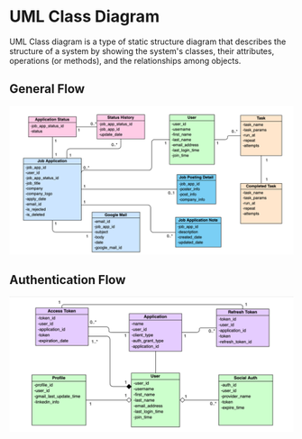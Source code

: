 # UML Class Diagram

UML Class diagram is a type of static structure diagram that describes the structure of a system by showing the system's classes, their attributes, operations (or methods), and the relationships among objects.

## General Flow 
![](assets/images/9_1.png)

## Authentication Flow 
![](assets/images/9_2.png)
